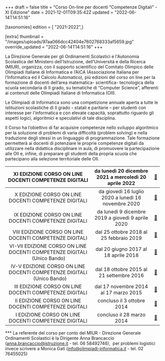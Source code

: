 +++
draft = false
title = "Corso On-line per docenti \"Competenze Digitali\" - XI Edizione"
date = 2021-12-01T09:35:42Z
updated = "2022-06-14T14:51:16"

[taxonomies]
edition = [ "2021-2022",]

[extra]
thumbnail = "/images/uploads/97aa066dcc42404e7602768333af5659.jpg"
override_updated = "2022-06-14T14:51:16"
+++

La Direzione Generale per gli Ordinamenti Scolastici e l'Autonomia Scolastica del Ministero dell'Istruzione, dell'Università e della Ricerca (MIUR), organizza, con il supporto scientifico del Comitato Olimpico delle Olimpiadi Italiane di Informatica e l’AICA (Associazione Italiana per l’Informatica ed il Calcolo Automatico), più edizioni del corso on line per la formazione di docenti dell’area matematica- scientifica- tecnologica della scuola secondaria di II grado, su tematiche di “Computer Science”, afferenti ai contenuti delle Olimpiadi Italiane di Informatica (OII).

Le Olimpiadi di Informatica sono una competizione annuale aperta a tutte le istituzioni scolastiche di II grado - statali e paritarie – per studenti con interesse per l'informatica e con elevate capacità, soprattutto riguardo gli aspetti logici, algoritmici e speculativi di tale disciplina.

Il Corso ha l’obiettivo di far acquisire competenze nello sviluppo algoritmico per la soluzione di problemi di varia difficoltà (problem solving) e nella traduzione degli stessi in un linguaggio di programmazione. Tale formazione permetterà ai docenti di potenziare le proprie competenze digitali da utilizzare nella didattica disciplinare in aula, di promuovere la partecipazione alle OII e, infine, di preparare gli studenti della propria scuola che partecipano alla selezione territoriale delle OII.

|          XI EDIZIONE CORSO ON LINE DOCENTI COMPETENZE DIGITALI           | da lunedì 20 dicembre 2021 a mercoledì 20 aprile 2022 |   [🔗](index.php/news/item/205-xi-edizione-corso-on-line-docenti-competenze-digitali.html)   |
| :----------------------------------------------------------------------: | :---------------------------------------------------: | :------------------------------------------------------------------------------------------: |
|           X EDIZIONE CORSO ON LINE DOCENTI COMPETENZE DIGITALI           |  da giovedì 16 luglio 2020 a lunedì 16 novembre 2020  |   [🔗](index.php/news/item/180-x-edizione-corso-on-line-docenti-competenze-digitali.html)    |
|          IX EDIZIONE CORSO ON LINE DOCENTI COMPETENZE DIGITALI           |   da lunedì 9 dicembre 2019 a giovedì 9 aprile 2020   |  [🔗](index.php/news/item/176-xix-edizione-corso-on-line-docenti-competenze-digitali.html)   |
|         VIII EDIZIONE CORSO ON LINE DOCENTI COMPETENZE DIGITALI          |        dal 25 ottobre 2018 al 25 febbraio 2019        |  [🔗](index.php/news/item/156-viii-edizione-corso-on-line-docenti-competenze-digitali.html)  |
| VI-VII EDIZIONE CORSO ON LINE DOCENTI COMPETENZE DIGITALI  (Unico Bando) |         dal 20 giugno 2017 al 18 aprile 2018          | [🔗](index.php/news/item/130-vi-vii-edizione-corso-on-line-docenti-competenze-digitali.html) |
| IV-V EDIZIONE CORSO ON LINE DOCENTI COMPETENZE DIGITALI    (Unico Bando) |       dal 18 ottobre 2015 al 21 settembre 2016        |   [🔗](index.php/news/item/106-v-edizione-corso-on-line-docenti-competenze-digitali.html)    |
|          III EDIZIONE CORSO ON LINE DOCENTI COMPETENZE DIGITALI          |         dal 17 novembre 2014 al 17 marzo 2015         |                  [🔗](index.php?option=com_k2&view=item&layout=item&id=95)                   |
|          II EDIZIONE CORSO ON LINE DOCENTI COMPETENZE DIGITALI           |              concluso il 3 ottobre 2014               |                  [🔗](index.php?option=com_k2&view=item&layout=item&id=94)                   |
|           I EDIZIONE CORSO ON LINE DOCENTI COMPETENZE DIGITALI           |               concluso il 28 marzo 2014               |                  [🔗](index.php?option=com_k2&view=item&layout=item&id=93)                   |

\*\*\* La referente del corso per conto del MIUR - Direzione Generale Ordinamenti Scolastici è la Dirigente Anna Brancaccio ([anna.brancaccio@istruzione.it](mailto:anna.brancaccio@istruzione.it) - tel. 06 58492746),  per problemi logistici invece scrivere a Monica Gati ([info@olimpiadi-informatica.it](mailto:info@olimpiadi-informatica.it) - tel. 02 76455025)
